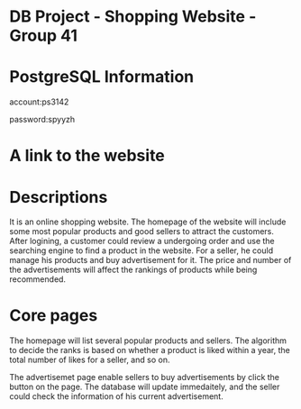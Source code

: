 # DB Project - Shopping Website - Group 41

# PostgreSQL Information
account:ps3142

password:spyyzh

# A link to the website

# Descriptions
It is an online shopping website. The homepage of the website will include some most popular products and good sellers to attract the customers. After logining, a customer could review a undergoing order and use the searching engine to find a product in the website. For a seller, he could manage his products and buy advertisement for it. The price and number of the advertisements will affect the rankings of products while being recommended.

# Core pages
The homepage will list several popular products and sellers. The algorithm to decide the ranks is based on whether a product is liked within a year, the total number of likes for a seller, and so on.

The advertisemet page enable sellers to buy advertisements by click the button on the page. The database will update immedaitely, and the seller could check the information of his current advertisement.


